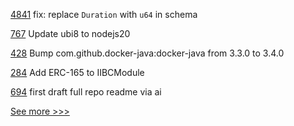 
[4841](https://github.com/hyperledger/iroha/pull/4841) fix: replace `Duration` with `u64` in schema

[767](https://github.com/hyperledger-labs/fabric-operations-console/pull/767) Update ubi8 to nodejs20

[428](https://github.com/hyperledger/iroha-java/pull/428) Bump com.github.docker-java:docker-java from 3.3.0 to 3.4.0

[284](https://github.com/hyperledger-labs/yui-ibc-solidity/pull/284) Add ERC-165 to IIBCModule

[694](https://github.com/hyperledger-labs/blockchain-carbon-accounting/pull/694) first draft full repo readme via ai


[See more >>>](https://start-here.hyperledger.org/pull-requests)
